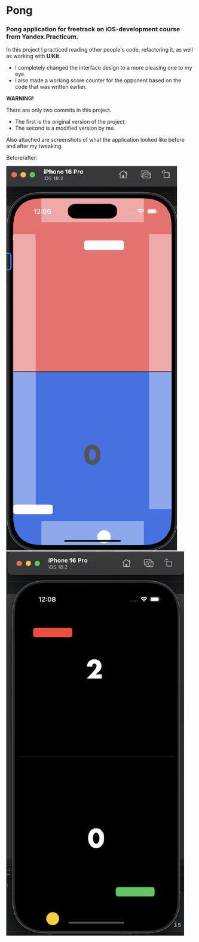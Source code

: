 # Pong

### Pong application for freetrack on iOS-development course from Yandex.Practicum.

In this project I practiced reading other people's code, refactoring it, as well as working with **UIKit**.

- I completely changed the interface design to a more pleasing one to my eye.
- I also made a working score counter for the opponent based on the code that was written earlier.

**WARNING!**

There are only two commits in this project.

- The first is the original version of the project.
- The second is a modified version by me.

Also attached are screenshots of what the application looked like before and after my tweaking.

Before/after:

![Original version](screenshots/pong_before.png) ![Modified version](screenshots/pong_after.png)
